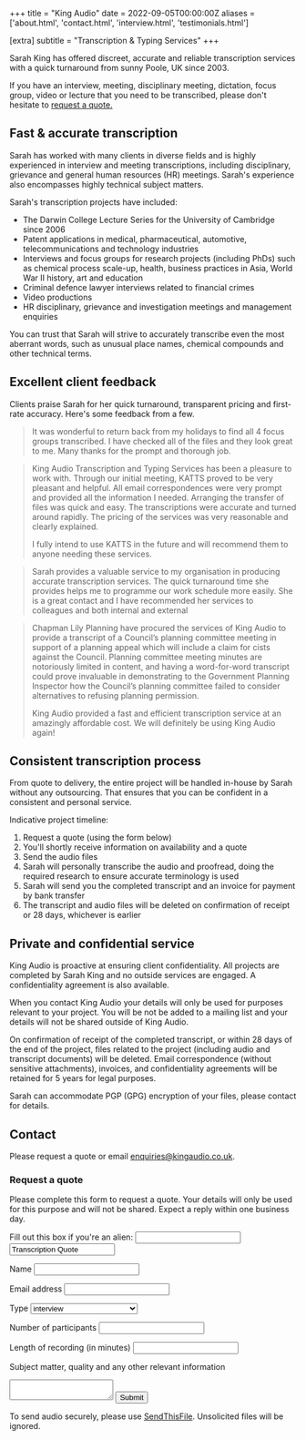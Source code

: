 +++
title = "King Audio"
date = 2022-09-05T00:00:00Z
aliases = ['about.html', 'contact.html', 'interview.html', 'testimonials.html']

[extra]
subtitle = "Transcription & Typing Services"
+++

Sarah King has offered discreet, accurate and reliable transcription services with a quick turnaround from sunny Poole, UK since 2003.


If you have an interview, meeting, disciplinary meeting, dictation, focus group, video or lecture that you need to be transcribed, please don't hesitate to [request a quote.](#contact)


## Fast & accurate transcription

Sarah has worked with many clients in diverse fields and is highly experienced in interview and
meeting transcriptions, including disciplinary, grievance and general human resources (HR) meetings.
Sarah's experience also encompasses highly technical subject matters. 

Sarah's transcription projects have included:
* The Darwin College Lecture Series for the University of Cambridge since 2006
* Patent applications in medical, pharmaceutical, automotive, telecommunications and technology industries
* Interviews and focus groups for research projects (including PhDs) such as chemical process scale-up, health,
	business practices in Asia, World War II history, art and education
* Criminal defence lawyer interviews related to financial crimes
* Video productions
* HR disciplinary, grievance and investigation meetings and management enquiries

You can trust that Sarah will strive to accurately transcribe even the most aberrant words, such as
unusual place names, chemical compounds and other technical terms.

## Excellent client feedback

Clients praise Sarah for her quick turnaround, transparent pricing and first-rate accuracy. Here's
some feedback from a few.

> It was wonderful to return back from my holidays to find all 4 focus groups transcribed. I have
> checked all of the files and they look great to me. Many thanks for the prompt and thorough job.  

> King Audio Transcription and Typing Services has been a pleasure to work with. Through our initial
> meeting, KATTS proved to be very pleasant and helpful. All email correspondences were very prompt
> and provided all the information I needed. Arranging the transfer of files was quick and easy. The
> transcriptions were accurate and turned around rapidly. The pricing of the services was very
> reasonable and clearly explained.
>
> I fully intend to use KATTS in the future and will recommend them to anyone needing these services.  

> Sarah provides a valuable service to my organisation in producing accurate transcription services.
> The quick turnaround time she provides helps me to programme our work schedule more easily. She is
> a great contact and I have recommended her services to colleagues and both internal and external  

> Chapman Lily Planning have procured the services of King Audio to provide a transcript of a Council’s planning committee meeting in support of a planning appeal which will include a claim for cists against the Council. Planning committee meeting minutes are notoriously limited in content, and having a word-for-word transcript could prove invaluable in demonstrating to the Government Planning Inspector how the Council’s planning committee failed to consider alternatives to refusing planning permission. 
> 
> King Audio provided a fast and efficient transcription service at an amazingly affordable cost. We will definitely be using King Audio again!

## Consistent transcription process
From quote to delivery, the entire project will be handled in-house by Sarah without any
outsourcing. That ensures that you can be confident in a consistent and personal service.

Indicative project timeline:
1. Request a quote (using the form below) 
2. You'll shortly receive information on availability and a quote
3. Send the audio files
4. Sarah will personally transcribe the audio and proofread, doing the required research to ensure
	accurate terminology is used
5. Sarah will send you the completed transcript and an invoice for payment by bank transfer 
6. The transcript and audio files will be deleted on confirmation of receipt or 28 days, whichever
	is earlier

## Private and confidential service

King Audio is proactive at ensuring client confidentiality. All projects are completed by Sarah King
and no outside services are engaged. A confidentiality agreement is also available.

When you contact King Audio your details will only be used for purposes relevant to your project. You
will be not be added to a mailing list and your details will not be shared outside of King Audio.

On confirmation of receipt of the completed transcript, or within 28 days of the end of the project,
files related to the project (including audio and transcript documents) will be deleted. Email
correspondence (without sensitive attachments), invoices, and confidentiality agreements will be
retained for 5 years for legal purposes.

Sarah can accommodate PGP (GPG) encryption of your files, please contact for details.

## Contact

Please request a quote or email [enquiries@kingaudio.co.uk](mailto:enquiries@kingaudio.co.uk).

<form class="contact" action="/contact_success" method="POST" name="contact"
netlify-honeypot="alien-field" data-netlify="true">

### Request a quote

Please complete this form to request a quote. Your details will only be used for this
purpose and will not be shared. Expect a reply within one business day.

<input type="hidden" name="form-name" value="contact">
<div class="alien-check">
	<label>Fill out this box if you're an alien:
		<input name="alien-field">
	</label>
	<input type="text" name="subject" value="Transcription Quote">
</div>

<label>Name</label>
<input type="text" id="name" class="contact-form" name="Name" value="" required="required">

<label>Email address</label>
<input type="email" id="email" class="contact-form" name="Email" value=""  required="required">

<label>Type</label>
<select id="type" class="contact-form" name="Project type">
	<option value="interview">interview</option>
	<option value="meeting">meeting</option>
	<option value="focus group">focus group</option>
	<option value="conference">conference</option>
	<option value="other">other (please specify below)</option>
</select>

<label>Number of participants</label>
<input type="text" id="number-of-participants" class="contact-form" name="Number of participants" required="required">

<label>Length of recording (in minutes)</label>
<input type="text" id="length" class="contact-form" name="Recording length (in minutes)" required="required">

<label>Subject matter, quality and any other relevant information</label>
<textarea id="additions" class="contact-form" name="Subject, quality and other information" data-minlength="20"></textarea>

<input type="submit" value="Submit" id="submit-button">
</form>


To send audio securely, please use
[SendThisFile](https://www.sendthisfile.com/f.jsp?id=pbqdyvPkN6jOmxgwOV8NUK0I). Unsolicited files
will be ignored. 

